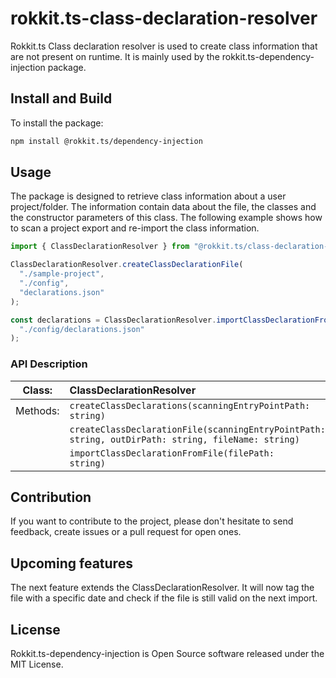 # rokkit.ts-class-declaration-resolver

Rokkit.ts Class declaration resolver is used to create class information that are not present on runtime. It is mainly used by the rokkit.ts-dependency-injection package.

## Install and Build

To install the package:

```bash
npm install @rokkit.ts/dependency-injection
```

## Usage

The package is designed to retrieve class information about a user project/folder. The information contain data about
the file, the classes and the constructor parameters of this class.
The following example shows how to scan a project export and re-import the class information.

```typescript
import { ClassDeclarationResolver } from "@rokkit.ts/class-declaration-resolver";

ClassDeclarationResolver.createClassDeclarationFile(
  "./sample-project",
  "./config",
  "declarations.json"
);

const declarations = ClassDeclarationResolver.importClassDeclarationFromFile(
  "./config/declarations.json"
);
```

### API Description

|  Class:  | ClassDeclarationResolver                                                                                      |
| :------: | :------------------------------------------------------------------------------------------------------------ |
| Methods: | <code>createClassDeclarations(scanningEntryPointPath: string)</code>                                          |
|          | <code>createClassDeclarationFile(scanningEntryPointPath: string, outDirPath: string, fileName: string)</code> |
|          | <code>importClassDeclarationFromFile(filePath: string)</code>                                                 |

## Contribution

If you want to contribute to the project, please don't hesitate to send feedback, create issues or a pull request for
open ones.

## Upcoming features

The next feature extends the ClassDeclarationResolver. It will now tag the file with a specific date and check if the
file is still valid on the next import.

## License

Rokkit.ts-dependency-injection is Open Source software released under the MIT License.
